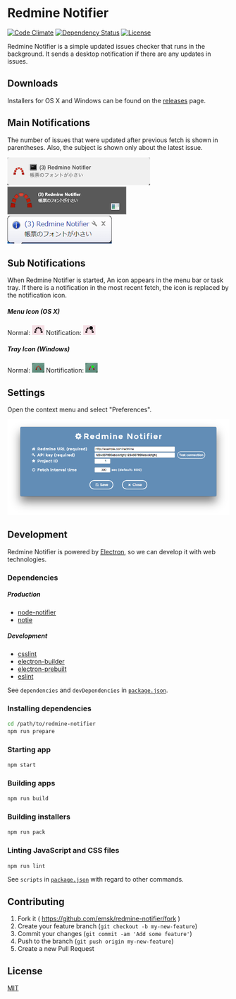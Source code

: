 # Redmine Notifier

[![Code Climate](https://codeclimate.com/github/emsk/redmine-notifier/badges/gpa.svg)](https://codeclimate.com/github/emsk/redmine-notifier)
[![Dependency Status](https://gemnasium.com/emsk/redmine-notifier.svg)](https://gemnasium.com/emsk/redmine-notifier)
[![License](https://img.shields.io/badge/license-MIT-blue.svg)](LICENSE)

Redmine Notifier is a simple updated issues checker that runs in the background.
It sends a desktop notification if there are any updates in issues.

## Downloads

Installers for OS X and Windows can be found on the [releases](../../releases) page.

## Main Notifications

The number of issues that were updated after previous fetch is shown in parentheses.
Also, the subject is shown only about the latest issue.

![Notification Mac 10.10](examples/notification_osx_10.10.png?raw=true)
![Notification Win 8.1](examples/notification_win_8.1.png?raw=true)
![Notification Win 7](examples/notification_win_7.png?raw=true)

## Sub Notifications

When Redmine Notifier is started, An icon appears in the menu bar or task tray.
If there is a notification in the most recent fetch, the icon is replaced by the notification icon.

##### Menu Icon (OS X)

Normal: ![Icon Mac Normal](examples/icon_osx_normal.png?raw=true) Notification: ![Icon Mac Notification](examples/icon_osx_notification.png?raw=true)

##### Tray Icon (Windows)

Normal: ![Icon Win Normal](examples/icon_win_normal.png?raw=true) Nortification: ![Icon Win Notification](examples/icon_win_notification.png?raw=true)

## Settings

Open the context menu and select "Preferences".

![Settings](examples/redmine_notifier_settings.png?raw=true)

## Development

Redmine Notifier is powered by [Electron](http://electron.atom.io/), so we can develop it with web technologies.

### Dependencies

##### Production

* [node-notifier](https://github.com/mikaelbr/node-notifier)
* [notie](https://github.com/jaredreich/notie)

##### Development

* [csslint](https://github.com/CSSLint/csslint)
* [electron-builder](https://github.com/electron-userland/electron-builder)
* [electron-prebuilt](https://github.com/electron-userland/electron-prebuilt)
* [eslint](https://github.com/eslint/eslint)

See `dependencies` and `devDependencies` in [`package.json`](package.json).

### Installing dependencies

```sh
cd /path/to/redmine-notifier
npm run prepare
```

### Starting app

```sh
npm start
```

### Building apps

```sh
npm run build
```

### Building installers

```sh
npm run pack
```

### Linting JavaScript and CSS files

```sh
npm run lint
```

See `scripts` in [`package.json`](package.json) with regard to other commands.

## Contributing

1. Fork it ( https://github.com/emsk/redmine-notifier/fork )
2. Create your feature branch (`git checkout -b my-new-feature`)
3. Commit your changes (`git commit -am 'Add some feature'`)
4. Push to the branch (`git push origin my-new-feature`)
5. Create a new Pull Request

## License

[MIT](LICENSE)
